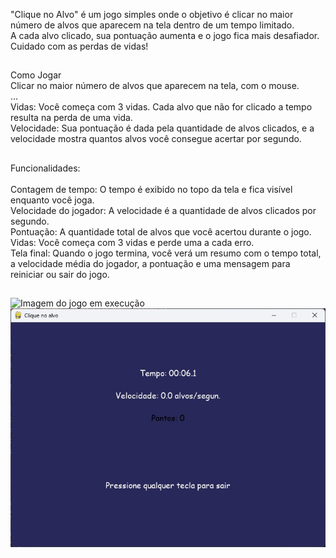 "Clique no Alvo" é um jogo simples onde o objetivo é clicar no maior número de alvos que aparecem na tela dentro de um tempo limitado. <br>
A cada alvo clicado, sua pontuação aumenta e o jogo fica mais desafiador. Cuidado com as perdas de vidas!

##
Como Jogar
<br>
Clicar no maior número de alvos que aparecem na tela, com o mouse. <br>
... <br>
Vidas: Você começa com 3 vidas. Cada alvo que não for clicado a tempo resulta na perda de uma vida. <br>
Velocidade: Sua pontuação é dada pela quantidade de alvos clicados, e a velocidade mostra quantos alvos você consegue acertar por segundo.<br>

##
Funcionalidades: <br>
<br>
Contagem de tempo: O tempo é exibido no topo da tela e fica visível enquanto você joga. <br>
Velocidade do jogador: A velocidade é a quantidade de alvos clicados por segundo.<br>
Pontuação: A quantidade total de alvos que você acertou durante o jogo.<br>
Vidas: Você começa com 3 vidas e perde uma a cada erro.<br>
Tela final: Quando o jogo termina, você verá um resumo com o tempo total, a velocidade média do jogador, a pontuação e uma mensagem para reiniciar ou sair do jogo.<br>

##
![Imagem do jogo em execução](https://github.com/BrunaRch/clique_no_alvo/blob/main/img/tela_jogo_em_execu%C3%A7ao.jpeg) <br>
![Imagem do feedback após a jogadao](https://github.com/BrunaRch/clique_no_alvo/blob/main/img/tela_jogo_finalizado.jpeg)

